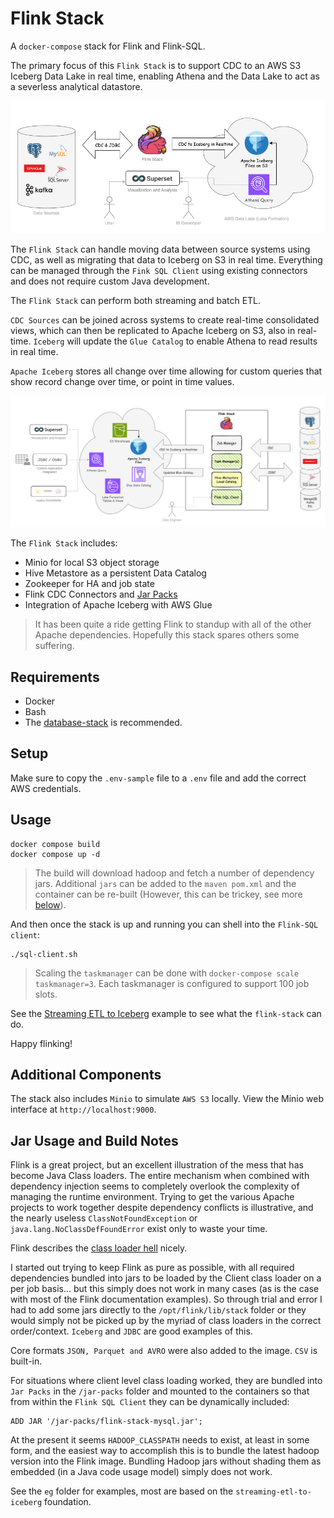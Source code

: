 # Flink Stack

A `docker-compose` stack for Flink and Flink-SQL.

The primary focus of this `Flink Stack` is to support CDC to an AWS S3 Iceberg Data Lake in real time, enabling Athena and the Data Lake to act as a severless analytical datastore.  

![Flink Stack Overview](docs/images/Lake-flink-stack-quick.png)

The `Flink Stack` can handle moving data between source systems using CDC, as well as migrating that data to Iceberg on S3 in real time.  Everything can be managed through the `Fink SQL Client` using existing connectors and does not require custom Java development.

The `Flink Stack` can perform both streaming and batch ETL.

`CDC Sources` can be joined across systems to create real-time consolidated views, which can then be replicated to Apache Iceberg on S3, also in real-time.  `Iceberg` will update the `Glue Catalog` to enable Athena to read results in real time.

`Apache Iceberg` stores all change over time allowing for custom queries that show record change over time, or point in time values.

![Flink Stack Full](docs/images/Lake-flink-stack-full.png)


The `Flink Stack` includes:

- Minio for local S3 object storage
- Hive Metastore as a persistent Data Catalog
- Zookeeper for HA and job state 
- Flink CDC Connectors and [Jar Packs](./jar-packs)
- Integration of Apache Iceberg with AWS Glue

> It has been quite a ride getting Flink to standup with all of the other Apache dependencies.  Hopefully this stack spares others some suffering.

## Requirements

- Docker 
- Bash
- The [database-stack](https://github.com/seanhig/database-stack) is recommended.

## Setup

Make sure to copy the `.env-sample` file to a `.env` file and add the correct AWS credentials.

## Usage

```
docker compose build
docker compose up -d
```

> The build will download hadoop and fetch a number of dependency jars.  Additional `jars` can be added to the `maven pom.xml` and the container can be re-built (However, this can be trickey, see more [below](#jar-usage-and-build-notes)).

And then once the stack is up and running you can shell into the `Flink-SQL client`:

```
./sql-client.sh
```
 
> Scaling the `taskmanager` can be done with `docker-compose scale taskmanager=3`.  Each taskmanager is configured to support 100 job slots.

See the [Streaming ETL to Iceberg](eg/streaming-etl-to-iceberg/) example to see what the `flink-stack` can do.

Happy flinking!

## Additional Components
The stack also includes `Minio` to simulate `AWS S3` locally.  View the Minio web interface at `http://localhost:9000`.

## Jar Usage and Build Notes

Flink is a great project, but an excellent illustration of the mess that has become Java Class loaders.  The entire mechanism when combined with dependency injection seems to completely overlook the complexity of managing the runtime environment.  Trying to get the various Apache projects to work together despite dependency conflicts is illustrative, and the nearly useless `ClassNotFoundException` or `java.lang.NoClassDefFoundError` exist only to waste your time.

Flink describes the [class loader hell](https://nightlies.apache.org/flink/flink-docs-master/docs/ops/debugging/debugging_classloading/) nicely.

I started out trying to keep Flink as pure as possible, with all required dependencies bundled into jars to be loaded by the Client class loader on a per job basis... but this simply does not work in many cases (as is the case with most of the Flink documentation examples).  So through trial and error I had to add some jars directly to the `/opt/flink/lib/stack` folder or they would simply not be picked up by the myriad of class loaders in the correct order/context.  `Iceberg` and `JDBC` are good examples of this.

Core formats `JSON, Parquet and AVRO` were also added to the image. `CSV` is built-in.

For situations where client level class loading worked, they are bundled into `Jar Packs` in the `/jar-packs` folder and mounted to the containers so that from within the `Flink SQL Client` they can be dynamically included:

```
ADD JAR '/jar-packs/flink-stack-mysql.jar';
```

At the present it seems `HADOOP_CLASSPATH` needs to exist, at least in some form, and the easiest way to accomplish this is to bundle the latest hadoop version into the Flink image.  Bundling Hadoop jars without shading them as embedded (in a Java code usage model) simply does not work.

See the `eg` folder for examples, most are based on the `streaming-etl-to-iceberg` foundation.
